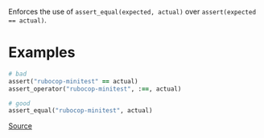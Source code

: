 
Enforces the use of `assert_equal(expected, actual)`
over `assert(expected == actual)`.

# Examples

```ruby
# bad
assert("rubocop-minitest" == actual)
assert_operator("rubocop-minitest", :==, actual)

# good
assert_equal("rubocop-minitest", actual)
```

[Source](http://www.rubydoc.info/gems/rubocop/RuboCop/Cop/Minitest/AssertEqual)